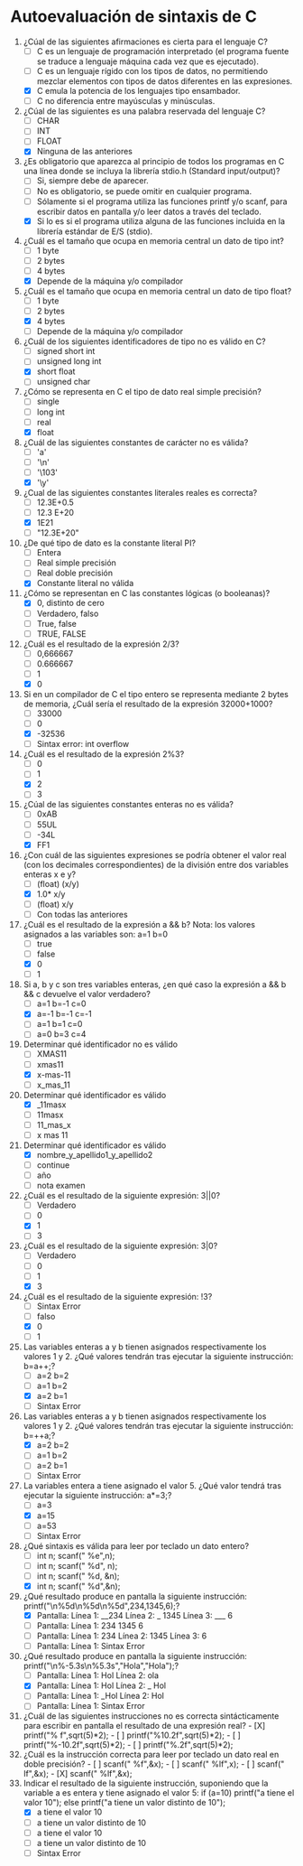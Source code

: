 # Autoevaluación de sintaxis de C

1. ¿Cúal de las siguientes afirmaciones es cierta para el lenguaje C?
     - [ ]   C es un lenguaje de programación interpretado (el programa fuente se traduce a lenguaje máquina cada vez que es ejecutado).
     - [ ]   C es un lenguaje rígido con los tipos de datos, no permitiendo mezclar elementos con tipos de datos diferentes en las expresiones.
     - [X]   C emula la potencia de los lenguajes tipo ensambador.
     - [ ]   C no diferencia entre mayúsculas y minúsculas.  
2. ¿Cúal de las siguientes es una palabra reservada del lenguaje C?
     - [ ]   CHAR
     - [ ]   INT
     - [ ]   FLOAT
     - [X]   Ninguna de las anteriores
3. ¿Es obligatorio que aparezca al principio de todos los programas en C una línea donde se incluya la librería stdio.h (Standard input/output)?
     - [ ]   Si, siempre debe de aparecer.
     - [ ]   No es obligatorio, se puede omitir en cualquier programa.
     - [ ]   Sólamente si el programa utiliza las funciones printf y/o scanf, para escribir datos en pantalla y/o leer datos a través del teclado.
     - [X]   Si lo es si el programa utiliza alguna de las funciones incluida en la librería estándar de E/S (stdio).
4. ¿Cuál es el tamaño que ocupa en memoria central un dato de tipo int?
     - [ ]   1 byte
     - [ ]   2 bytes
     - [ ]   4 bytes
     - [X]   Depende de la máquina y/o compilador
5. ¿Cuál es el tamaño que ocupa en memoria central un dato de tipo float?
     - [ ]   1 byte
     - [ ]   2 bytes
     - [X]   4 bytes
     - [ ]   Depende de la máquina y/o compilador
6. ¿Cuál de los siguientes identificadores de tipo no es válido en C?
     - [ ]   signed short int
     - [ ]   unsigned long int
     - [X]   short float
     - [ ]   unsigned char
7. ¿Cómo se representa en C el tipo de dato real simple precisión?
     - [ ]   single
     - [ ]   long int
     - [ ]   real
     - [X]   float
8. ¿Cuál de las siguientes constantes de carácter no es válida?
     - [ ]   'a'
     - [ ]   '\n'
     - [ ]   '\103'
     - [X]   '\y'
9. ¿Cual de las siguientes constantes literales reales es correcta?
     - [ ]   12.3E+0.5
     - [ ]   12.3 E+20
     - [X]   1E21
     - [ ]   "12.3E+20"
10. ¿De qué tipo de dato es la constante literal PI?
      - [ ]   Entera
      - [ ]   Real simple precisión
      - [ ]   Real doble precisión
      - [X]   Constante literal no válida
11. ¿Cómo se representan en C las constantes lógicas (o booleanas)?
      - [X]   0, distinto de cero
      - [ ]   Verdadero, falso
      - [ ]   True, false
      - [ ]   TRUE, FALSE
12. ¿Cuál es el resultado de la expresión 2/3?
      - [ ]   0,666667
      - [ ]   0.666667
      - [ ]   1
      - [X]   0
13. Si en un compilador de C el tipo entero se representa mediante 2 bytes de memoria, ¿Cuál sería el resultado de la expresión 32000+1000?
      - [ ]   33000
      - [ ]   0
      - [X]   -32536
      - [ ]   Sintax error: int overflow
14. ¿Cuál es el resultado de la expresión 2%3?
      - [ ]   0
      - [ ]   1
      - [X]   2
      - [ ]   3
15. ¿Cúal de las siguientes constantes enteras no es válida?
      - [ ]   0xAB
      - [ ]   55UL
      - [ ]   -34L
      - [X]   FF1
16. ¿Con cuál de las siguientes expresiones se podría obtener el valor real (con los decimales correspondientes) de la división entre dos variables enteras x e y?
      - [ ]   (float) (x/y)
      - [X]   1.0* x/y
      - [ ]   (float) x/y
      - [ ]   Con todas las anteriores
17. ¿Cuál es el resultado de la expresión a && b?
Nota: los valores asignados a las variables son:
a=1
b=0
      - [ ]   true
      - [ ]   false
      - [X]   0
      - [ ]   1
18.  Si a, b y c son tres variables enteras, ¿en qué caso la expresión a && b && c devuelve el valor verdadero?
      - [ ]   a=1
    b=-1
    c=0
      - [X]   a=-1
    b=-1
    c=-1
      - [ ]   a=1
    b=1
    c=0
      - [ ]   a=0
    b=3
    c=4
19.  Determinar qué identificador no es válido
      - [ ]   XMAS11
      - [ ]   xmas11
      - [X]   x-mas-11
      - [ ]   x_mas_11
20.  Determinar qué identificador es válido
       - [X]   _11masx
       - [ ]   11masx
       - [ ]   11_mas_x
       - [ ]   x mas 11
21. Determinar qué identificador es válido
      - [X]   nombre_y_apellido1_y_apellido2
      - [ ]   continue
      - [ ]   año
      - [ ]   nota examen
22. ¿Cuál es el resultado de la siguiente expresión: 3||0?
      - [ ]   Verdadero
      - [ ]   0
      - [X]   1
      - [ ]   3
23. ¿Cuál es el resultado de la siguiente expresión: 3|0?
      - [ ]   Verdadero
      - [ ]   0
      - [ ]   1
      - [X]   3
24. ¿Cuál es el resultado de la siguiente expresión: !3?
      - [ ]   Sintax Error
      - [ ]   falso
      - [X]   0
      - [ ]   1
25. Las variables enteras a y b tienen asignados respectivamente los valores 1 y 2. ¿Qué valores tendrán tras ejecutar la siguiente instrucción: b=a++;?
      - [ ]   a=2
    b=2
      - [ ]   a=1
    b=2
      - [X]   a=2
    b=1
      - [ ]   Sintax Error
26. Las variables enteras a y b tienen asignados respectivamente los valores 1 y 2. ¿Qué valores tendrán tras ejecutar la siguiente instrucción: b=++a;?
      - [X]   a=2
    b=2
      - [ ]   a=1
    b=2
      - [ ]   a=2
    b=1
      - [ ]   Sintax Error
27. La variables entera a tiene asignado el valor 5. ¿Qué valor tendrá tras ejecutar la siguiente instrucción: a*=3;?
      - [ ]   a=3
      - [X]   a=15
      - [ ]   a=53
      - [ ]   Sintax Error
28. ¿Qué sintaxis es válida para leer por teclado un dato entero?
      - [ ]   int n;
    scanf(" %e",n);
      - [ ]   int n;
    scanf(" %d", n);
      - [ ]   int n;
    scanf(" %d, &n);
      - [X]   int n;
    scanf(" %d",&n);
29. ¿Qué resultado produce en pantalla la siguiente instrucción: printf("\n%5d\n%5d\n%5d",234,1345,6);?
      - [X]   Pantalla:
            Línea 1: __234
            Línea 2: _ 1345
            Línea 3: ___ 6
      - [ ]   Pantalla:
           Línea 1: 234 1345 6
      - [ ]   Pantalla:
            Línea 1: 234
            Línea 2: 1345
            Línea 3: 6
      - [ ]   Pantalla:
    Línea 1: Sintax Error
30.  ¿Qué resultado produce en pantalla la siguiente instrucción: printf("\n%-5.3s\n%5.3s","Hola","Hola");?
       - [ ]   Pantalla:
            Línea 1: Hol
            Línea 2: ola
       - [X]   Pantalla:
            Línea 1: Hol
            Línea 2: _ Hol
       - [ ]   Pantalla:
            Línea 1: _Hol
            Línea 2: Hol
       - [ ]   Pantalla:
            Línea 1: Sintax Error
31.  ¿Cuál de las siguientes instrucciones no es correcta sintácticamente para escribir en pantalla el resultado de una expresión real?
          - [X]   printf("% f",sqrt(5)*2);
          - [ ]   printf("%10.2f",sqrt(5)*2);
          - [ ]   printf("%-10.2f",sqrt(5)*2);
          - [ ]   printf("%.2f",sqrt(5)*2);
32.  ¿Cuál es la instrucción correcta para leer por teclado un dato real en doble precisión?
          - [ ]   scanf(" %f",&x);
          - [ ]   scanf(" %lf",x);
          - [ ]   scanf(" lf",&x);
          - [X]   scanf(" %lf",&x);
33.  Indicar el resultado de la siguiente instrucción, suponiendo que la variable a es entera y tiene asignado el valor 5:
if (a=10)
printf("a tiene el valor 10");
else printf("a tiene un valor distinto de 10");
       - [X]   a tiene el valor 10
       - [ ]   a tiene un valor distinto de 10
       - [ ]   a tiene el valor 10 
       - [ ]   a tiene un valor distinto de 10
       - [ ]   Sintax Error
